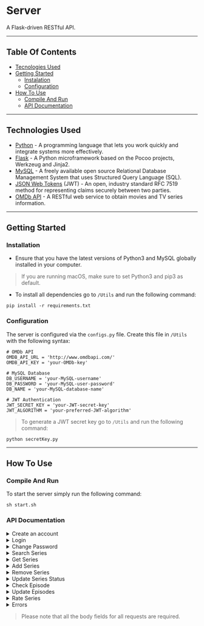 # Server

A Flask-driven RESTful API.

---

## Table Of Contents

- [Tecnologies Used](#Technologies-Used)
- [Getting Started](#Getting-Started)
  - [Instalation](#Installation)
  - [Configuration](#Configuration)
- [How To Use](#How-To-Use)
  - [Compile And Run](#Compile-And-Run)
  - [API Documentation](#API-Documentation)


---

## Technologies Used

- [Python](https://www.python.org) - A programming language that lets you work quickly and integrate systems more effectively.
- [Flask](https://flask.palletsprojects.com/en/1.1.x/) - A Python microframework based on the Pocoo projects, Werkzeug and Jinja2.
- [MySQL](https://www.mysql.com) - A freely available open source Relational Database Management System that uses Structured Query Language (SQL).
- [JSON Web Tokens](https://jwt.io) (JWT) - An open, industry standard RFC 7519 method for representing claims securely between two parties.
- [OMDb API](http://www.omdbapi.com) - A RESTful web service to obtain movies and TV series information.

---

## Getting Started

### Installation

- Ensure that you have the latest versions of Python3 and MySQL globally installed in your computer.

> If you are running macOS, make sure to set Python3 and pip3 as default.

- To install all dependencies go to `/Utils` and run the following command:
```
pip install -r requirements.txt
```

### Configuration

The server is configured via the `configs.py` file. Create this file in `/Utils` with the following syntax:

```
# OMDb API
OMDB_API_URL = 'http://www.omdbapi.com/'
OMDB_API_KEY = 'your-OMDb-key'

# MySQL Database
DB_USERNAME = 'your-MySQL-username' 
DB_PASSWORD = 'your-MySQL-user-password'
DB_NAME = 'your-MySQL-database-name'

# JWT Authentication
JWT_SECRET_KEY = 'your-JWT-secret-key'
JWT_ALGORITHM = 'your-preferred-JWT-algorithm'
```
> To generate a JWT secret key go to `/Utils` and run the following command:
```
python secretKey.py
```
---

## How To Use

### Compile And Run

To start the server simply run the following command:
```
sh start.sh
```

### API Documentation

<details>
  <summary> Create an account </summary>

   ```
   POST http://127.0.0.1:5000/CreateAccount
   Authorization: None
   Content-Type: application/json 
   Accept: text/html
   Accept-Charset: charset=utf-8
   ```

   Body fields:

   | Field | Type | Description |
   |-------|------|-------------|
   | username | string | Account username |
   | email | string | Account email |
   | password1 | string | Account password (first entry) |
   | password2 | string | Account password (second entry) |

</details>

<details>
  <summary> Login </summary>

  ```
  POST http://127.0.0.1:5000/Login
  Authorization: None
  Content-Type: application/json
  Accept: text/html
  Accept-Charset: charset=utf-8
  ```

  Body fields:

  | Field | Type | Description |
  |-------|------|-------------|
  | email | string | Account email |
  | password | string | Account password |

</details>

<details>
  <summary> Change Password </summary>

  ```
  POST http://127.0.0.1:5000/ChangePassword
  Authorization: Bearer Token
  Content-Type: application/json
  Accept: text/html
  Accept-Charset: charset=utf-8
  ```

  Body fields:

  | Field | Type | Description |
  |-------|------|-------------|
  | old_password | string | Account password |
  | new_password1 | string | Account new password (first entry) |
  | new_password2 | string | Account new password (second entry) |

</details>

<details>
  <summary> Search Series </summary>

  ```
  POST http://127.0.0.1:5000/SearchSeries
  Authorization: Bearer Token
  Content-Type: application/json
  Accept: text/html
  Accept-Charset: charset=utf-8
  ```

  Body fields:

  | Field | Type | Description |
  |-------|------|-------------|
  | search | string | Series title |

</details>

<details>
  <summary> Get Series </summary>

  ```
  POST http://127.0.0.1:5000/GetSeries
  Authorization: Bearer Token
  Content-Type: application/json
  Accept: text/html
  Accept-Charset: charset=utf-8
  ```

  Body fields:

  | Field | Type | Description |
  |-------|------|-------------|
  | imdbID | string | Series IMDb id |

</details>

<details>
  <summary> Add Series </summary>

  ```
  POST http://127.0.0.1:5000/AddSeries
  Authorization: Bearer Token
  Content-Type: application/json
  Accept: text/html
  Accept-Charset: charset=utf-8
  ```

  Body fields:

  | Field | Type | Description |
  |-------|------|-------------|
  | imdbID | string | Series IMDb id |

</details>

<details>
  <summary> Remove Series </summary>

  ```
  POST http://127.0.0.1:5000/Remove
  Authorization: Bearer Token
  Content-Type: application/json
  Accept: text/html
  Accept-Charset: charset=utf-8
  ```

  Body fields:

  | Field | Type | Description |
  |-------|------|-------------|
  | imdbID | string | Series IMDb id |

</details>

<details>
  <summary> Update Series Status </summary>

  ```
  POST http://127.0.0.1:5000/UpdateSeriesStatus
  Authorization: Bearer Token
  Content-Type: application/json
  Accept: text/html
  Accept-Charset: charset=utf-8
  ```

  Body fields:

  | Field | Type | Valid Options | Description |
  |-------|------|---------------|-------------|
  | imdbID | string | | Series IMDb id |
  | status | string | Watching, Rewatching, Completed, Plan To Watch | Series updated status |

</details>

<details>
  <summary> Check Episode </summary>

  ```
  POST http://127.0.0.1:5000/CheckEpisode
  Authorization: Bearer Token
  Content-Type: application/json
  Accept: text/html
  Accept-Charset: charset=utf-8
  ```

  Body fields:

  | Field | Type | Description |
  |-------|------|-------------|
  | imdbID | string | Series IMDb id |

</details>

<details>
  <summary> Update Episodes </summary>

  ```
  POST http://127.0.0.1:5000/UpdateEpisodes
  Authorization: Bearer Token
  Content-Type: application/json
  Accept: text/html
  Accept-Charset: charset=utf-8
  ```

  Body fields:

  | Field | Type | Description |
  |-------|------|-------------|
  | imdbID | string | Series IMDb id |
  | updated_episode | integer | Last episode seen |
  | updated_season | integer | Season of the last episode seen |

</details>

<details>
  <summary> Rate Series </summary>

  ```
  POST http://127.0.0.1:5000/RateSeries
  Authorization: Bearer Token
  Content-Type: application/json
  Accept: text/html
  Accept-Charset: charset=utf-8
  ```

  Body fields:

  | Field | Type | Valid Options | Description |
  |-------|------|-------------|
  | imdbID | string | | Series IMDb id |
  | rating | integer | 1, 2, 3, 4, 5 | Series rating |

</details>

<details>
  <summary> Errors </summary>

  TVtracker uses conventional HTTP response codes to indicate the success or failure of an API request. In general, codes in the 2xx range indicate success, in the 4xx range indicate an error that failed given the information provided and in the 5xx range indicate an error with the server.

  | HTTP Status Code | Description |
  |------------------|-------------|
  | 200 | OK |
</details>

> Please note that all the body fields for all requests are required. 
